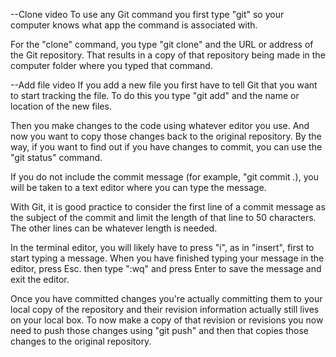 --Clone video
To use any Git command you first type "git" so your computer knows what app the command is associated with.

For the "clone" command, you type "git clone" and the URL or address of the Git repository. That results in a copy of that repository being made in the computer folder where you typed that command.


--Add file video
If you add a new file you first have to tell Git that you want to start tracking the file. To do this you type "git add" and the name or location of the new files.

Then you make changes to the code using whatever editor you use. And now you want to copy those changes back to the original repository. By the way, if you want to find out if you have changes to commit, you can use the "git status" command.

If you do not include the commit message (for example, "git commit *.*), you will be taken to a text editor where you can type the message.

With Git, it is good practice to consider the first line of a commit message as the subject of the commit and limit the length of that line to 50 characters. The other lines can be whatever length is needed.

In the terminal editor, you will likely have to press "i", as in "insert", first to start typing a message. When you have finished typing your message in the editor, press Esc. then type ":wq" and press Enter to save the message and exit the editor.

Once you have committed changes you're actually committing them to your local copy of the repository and their revision information actually still lives on your local box. To now make a copy of that revision or revisions you now need to push those changes using "git push" and then that copies those changes to the original repository.
